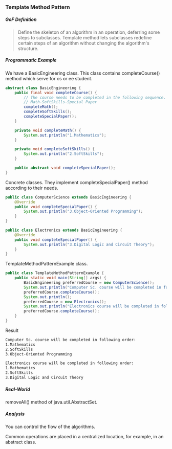 ### Template Method Pattern

##### GoF Definition

> Define the skeleton of an algorithm in an operation, deferring some steps to subclasses. Template method lets subclasses redefine certain steps of an algorithm without changing the algorithm's structure.

##### Programmatic Example

We have a BasicEngineering class. This class contains completeCourse() method which serve for cs or ee student.

```java
abstract class BasicEngineering {
    public final void completeCourse() {
        // The course needs to be completed in the following sequence.
        // Math-SoftSkills-Special Paper
        completeMath();
        completeSoftSkills();
        completeSpecialPaper();
    }

    private void completeMath() {
        System.out.println("1.Mathematics");
    }

    private void completeSoftSkills() {
        System.out.println("2.SoftSkills");
    }

    public abstract void completeSpecialPaper();
}
```

Concrete classes. They implement completeSpecialPaper() method according to their needs.

```java
public class ComputerScience extends BasicEngineering {
    @Override
    public void completeSpecialPaper() {
        System.out.println("3.Object-Oriented Programming");
    }
}
```

```java
public class Electronics extends BasicEngineering {
    @Override
    public void completeSpecialPaper() {
        System.out.println("3.Digital Logic and Circuit Theory");
    }
}
```

TemplateMethodPatternExample class.

```java
public class TemplateMethodPatternExample {
    public static void main(String[] args) {
        BasicEngineering preferredCourse = new ComputerScience();
        System.out.println("Computer Sc. course will be completed in following order:");
        preferredCourse.completeCourse();
        System.out.println();
        preferredCourse = new Electronics();
        System.out.println("Electronics course will be completed in following order:");
        preferredCourse.completeCourse();
    }
}
```

Result

```markdown
Computer Sc. course will be completed in following order:
1.Mathematics
2.SoftSkills
3.Object-Oriented Programming

Electronics course will be completed in following order:
1.Mathematics
2.SoftSkills
3.Digital Logic and Circuit Theory
```

##### Real-World

removeAll() method of java.util.AbstractSet.

##### Analysis

You can control the flow of the algorithms. 

Common operations are placed in a centralized location, for example, in an abstract class.